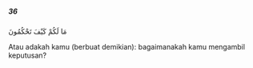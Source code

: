 ##### 36

<span class="ayah">مَا لَكُمْ كَيْفَ تَحْكُمُونَ</span>

<span class="ayah_translation">Atau adakah kamu (berbuat demikian): bagaimanakah kamu mengambil keputusan?</span>
